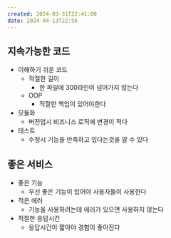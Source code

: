 ```yaml
---
created: 2024-03-31T22:41:00
date: 2024-04-13T22:56
---
```

## 지속가능한 코드
- 이해하기 쉬운 코드
	- 적절한 길이
		- 한 파일에 300라인이 넘어가지 않는다
	- OOP
		- 적절한 책임이 있어야한다
- 모듈화
	- 버전업시 비즈니스 로직에 변경이 적다
- 테스트
	- 수정시 기능을 만족하고 있다는것을 알 수 있다


## 좋은 서비스
- 좋은 기능
	- 우선 좋은 기능이 있어야 사용자들이 사용한다
- 적은 에러
	- 기능을 사용하려는데 에러가 있으면 사용하지 않는다
- 적절한 응답시간
	- 응답시간이 짧아야 경험이 좋아진다